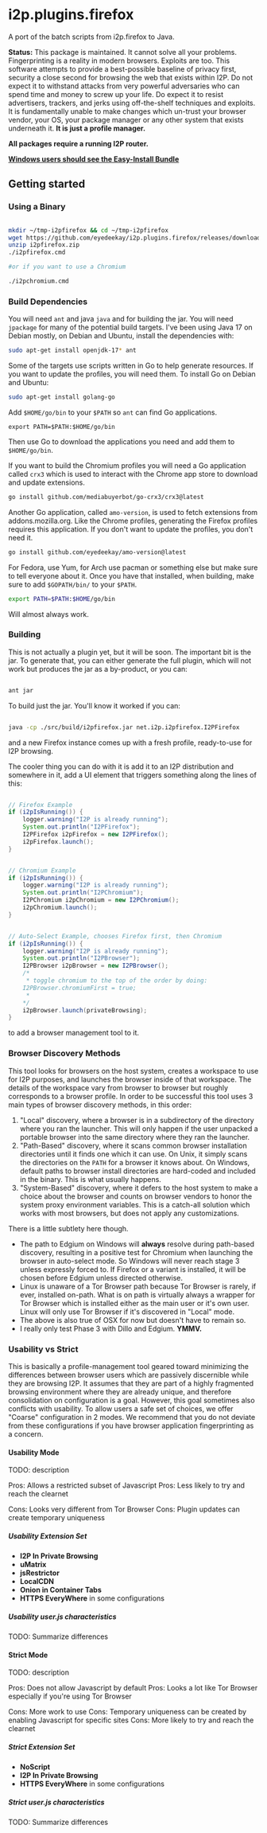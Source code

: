 # i2p.plugins.firefox

A port of the batch scripts from i2p.firefox to Java.

**Status:** This package is maintained. It cannot solve all your problems. Fingerprinting
is a reality in modern browsers. Exploits are too. This software attempts to provide a
best-possible baseline of privacy first, security a close second for browsing the web that
exists within I2P. Do not expect it to withstand attacks from very powerful adversaries
who can spend time and money to screw up your life. Do expect it to resist advertisers,
trackers, and jerks using off-the-shelf techniques and exploits. It is fundamentally unable
to make changes which un-trust your browser vendor, your OS, your package manager or any
other system that exists underneath it. **It is just a profile manager.**

**All packages require a running I2P router.**

**[Windows users should see the Easy-Install Bundle](https://i2pgit.org/i2p-hackers/i2p.firefox)**

## Getting started

### Using a Binary

```sh

mkdir ~/tmp-i2pfirefox && cd ~/tmp-i2pfirefox
wget https://github.com/eyedeekay/i2p.plugins.firefox/releases/download/0.0.16/i2pfirefox.zip
unzip i2pfirefox.zip
./i2pfirefox.cmd

#or if you want to use a Chromium

./i2pchromium.cmd
```

### Build Dependencies

You will need `ant` and java `java` and for building the jar. You will need
`jpackage` for many of the potential build targets. I've been using Java 17
on Debian mostly, on Debian and Ubuntu, install the dependencies with:

```sh
sudo apt-get install openjdk-17* ant
```

Some of the targets use scripts written in Go to help generate resources. If
you want to update the profiles, you will need them. To install Go on Debian
and Ubuntu:

```sh
sudo apt-get install golang-go
```

Add `$HOME/go/bin` to your `$PATH` so `ant` can find Go applications.

`export PATH=$PATH:$HOME/go/bin`

Then use Go to download the applications you need and add them to `$HOME/go/bin`.

If you want to build the Chromium profiles you will need a Go application
called `crx3` which is used to interact with the Chrome app store to download
and update extensions.

```sh
go install github.com/mediabuyerbot/go-crx3/crx3@latest
```

Another Go application, called `amo-version`, is used to fetch extensions from addons.mozilla.org.
Like the Chrome profiles, generating the Firefox profiles requires this application. If you don't
want to update the profiles, you don't need it.

```sh
go install github.com/eyedeekay/amo-version@latest
```

For Fedora, use Yum, for Arch use pacman or something else but make sure to tell everyone
about it. Once you have that installed, when building, make sure to add `$GOPATH/bin/`
to your `$PATH`.

```sh
export PATH=$PATH:$HOME/go/bin
```

Will almost always work.

### Building

This is not actually a plugin yet, but it will be soon. The important bit is the jar.
To generate that, you can either generate the full plugin, which will not work but
produces the jar as a by-product, or you can:

```sh

ant jar
```

To build just the jar. You'll know it worked if you can:

```sh

java -cp ./src/build/i2pfirefox.jar net.i2p.i2pfirefox.I2PFirefox
```

and a new Firefox instance comes up with a fresh profile, ready-to-use for I2P browsing.

The cooler thing you can do with it is add it to an I2P distribution and somewhere in it,
add a UI element that triggers something along the lines of this:

```java

// Firefox Example
if (i2pIsRunning()) {
    logger.warning("I2P is already running");
    System.out.println("I2PFirefox");
    I2PFirefox i2pFirefox = new I2PFirefox();
    i2pFirefox.launch();
}
```

```java

// Chromium Example
if (i2pIsRunning()) {
    logger.warning("I2P is already running");
    System.out.println("I2PChromium");
    I2PChromium i2pChromium = new I2PChromium();
    i2pChromium.launch();
}
```

```java

// Auto-Select Example, chooses Firefox first, then Chromium
if (i2pIsRunning()) {
    logger.warning("I2P is already running");
    System.out.println("I2PBrowser");
    I2PBrowser i2pBrowser = new I2PBrowser();
    /*
     * toggle chromium to the top of the order by doing:
    I2PBrowser.chromiumFirst = true;
     * 
    */
    i2pBrowser.launch(privateBrowsing);
}
```

to add a browser management tool to it.

### Browser Discovery Methods

This tool looks for browsers on the host system, creates a workspace to use for I2P
purposes, and launches the browser inside of that workspace. The details of the
workspace vary from browser to browser but roughly corresponds to a browser profile.
In order to be successful this tool uses 3 main types of browser discovery methods,
in this order:

 1. "Local" discovery, where a browser is in a subdirectory of the directory where you
 ran the launcher. This will only happen if the user unpacked a portable browser into
 the same directory where they ran the launcher.
 2. "Path-Based" discovery, where it scans common browser installation directories
 until it finds one which it can use. On Unix, it simply scans the directories on the
 `PATH` for a browser it knows about. On Windows, default paths to browser install
 directories are hard-coded and included in the binary. This is what usually happens.
 3. "System-Based" discovery, where it defers to the host system to make a choice
 about the browser and counts on browser vendors to honor the system proxy environment
 variables. This is a catch-all solution which works with most browsers, but does
 not apply any customizations.

There is a little subtlety here though.

- The path to Edgium on Windows will **always** resolve during path-based discovery,
resulting in a positive test for Chromium when launching the browser in auto-select
mode. So Windows will never reach stage 3 unless expressly forced to. If Firefox or
a variant is installed, it will be chosen before Edgium unless directed otherwise.
- Linux is unaware of a Tor Browser path because Tor Browser is rarely, if ever,
installed on-path. What is on path is virtually always a wrapper for Tor Browser
which is installed either as the main user or it's own user. Linux will only use
Tor Browser if it's discovered in "Local" mode.
- The above is also true of OSX for now but doesn't have to remain so.
- I really only test Phase 3 with Dillo and Edgium. **YMMV.**

### Usability vs Strict

This is basically a profile-management tool geared toward minimizing the
differences between browser users which are passively discernible while
they are browsing I2P. It assumes that they are part of a highly fragmented
browsing environment where they are already unique, and therefore consolidation
on configuration is a goal. However, this goal sometimes also conflicts with
usability. To allow users a safe set of choices, we offer "Coarse" configuration
in 2 modes. We recommend that you do not deviate from these configurations if
you have browser application fingerprinting as a concern.

#### Usability Mode

TODO: description

Pros: Allows a restricted subset of Javascript
Pros: Less likely to try and reach the clearnet

Cons: Looks very different from Tor Browser
Cons: Plugin updates can create temporary uniqueness

##### Usability Extension Set

- **I2P In Private Browsing**
- **uMatrix**
- **jsRestrictor**
- **LocalCDN**
- **Onion in Container Tabs**
- **HTTPS EveryWhere** in some configurations

##### Usability user.js characteristics

TODO: Summarize differences

#### Strict Mode

TODO: description

Pros: Does not allow Javascript by default
Pros: Looks a lot like Tor Browser especially if you're using Tor Browser

Cons: More work to use
Cons: Temporary uniqueness can be created by enabling Javascript for specific sites
Cons: More likely to try and reach the clearnet

##### Strict Extension Set

- **NoScript**
- **I2P In Private Browsing**
- **HTTPS EveryWhere** in some configurations

##### Strict user.js characteristics

TODO: Summarize differences
